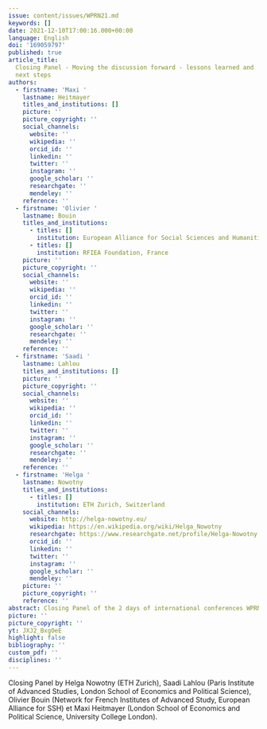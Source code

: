 ```yaml
---
issue: content/issues/WPRN21.md
keywords: []
date: 2021-12-10T17:00:16.000+00:00
language: English
doi: '169059797'
published: true
article_title:
  Closing Panel - Moving the discussion forward - lessons learned and
  next steps
authors:
  - firstname: 'Maxi '
    lastname: Heitmayer
    titles_and_institutions: []
    picture: ''
    picture_copyright: ''
    social_channels:
      website: ''
      wikipedia: ''
      orcid_id: ''
      linkedin: ''
      twitter: ''
      instagram: ''
      google_scholar: ''
      researchgate: ''
      mendeley: ''
    reference: ''
  - firstname: 'Olivier '
    lastname: Bouin
    titles_and_institutions:
      - titles: []
        institution: European Alliance for Social Sciences and Humanities, France
      - titles: []
        institution: RFIEA Foundation, France
    picture: ''
    picture_copyright: ''
    social_channels:
      website: ''
      wikipedia: ''
      orcid_id: ''
      linkedin: ''
      twitter: ''
      instagram: ''
      google_scholar: ''
      researchgate: ''
      mendeley: ''
    reference: ''
  - firstname: 'Saadi '
    lastname: Lahlou
    titles_and_institutions: []
    picture: ''
    picture_copyright: ''
    social_channels:
      website: ''
      wikipedia: ''
      orcid_id: ''
      linkedin: ''
      twitter: ''
      instagram: ''
      google_scholar: ''
      researchgate: ''
      mendeley: ''
    reference: ''
  - firstname: 'Helga '
    lastname: Nowotny
    titles_and_institutions:
      - titles: []
        institution: ETH Zurich, Switzerland
    social_channels:
      website: http://helga-nowotny.eu/
      wikipedia: https://en.wikipedia.org/wiki/Helga_Nowotny
      researchgate: https://www.researchgate.net/profile/Helga-Nowotny
      orcid_id: ''
      linkedin: ''
      twitter: ''
      instagram: ''
      google_scholar: ''
      mendeley: ''
    picture: ''
    picture_copyright: ''
    reference: ''
abstract: Closing Panel of the 2 days of international conferences WPRN 21 in Paris
picture: ''
picture_copyright: ''
yt: JXJ2_BxgOeE
highlight: false
bibliography: ''
custom_pdf: ''
disciplines: ''
---
```


Closing Panel by Helga Nowotny (ETH Zurich), Saadi Lahlou (Paris Institute of Advanced Studies, London School of Economics and Political Science), Olivier Bouin (Network for French Institutes of Advanced Study, European Alliance for SSH) et Maxi Heitmayer (London School of Economics and Political Science, University College London).

<Youtube yt="JXJ2_BxgOeE" caption="Closing Panel: Moving the discussion forward - lessons learned and next steps"></Youtube>
